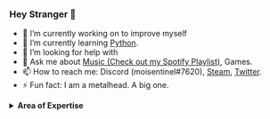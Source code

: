 ### Hey Stranger :raised_hands:


* 🔭 I’m currently working on to improve myself
* 🌱 I’m currently learning [Python](https://www.youtube.com/watch?v=dQw4w9WgXcQ).
* 🤔 I’m looking for help with 
* 💬 Ask me about [Music (Check out my Spotify Playlist)](https://open.spotify.com/playlist/0dfLGy3m0WS6TWfazSFxBK?si=a6O_bmFdRRKtyu1z-kVMSg), Games.
* 📫 How to reach me: Discord (moisentinel#7620), [Steam](https://steamcommunity.com/id/moisentinel/), [Twitter](https://twitter.com/moisentinel).
* ⚡ Fun fact: I am a metalhead. A big one.

<details>
  <summary><b>Area of Expertise</b></summary>
<p>

* Games
* Music
* Ur Mom:grimacing:

</p>
</details>

